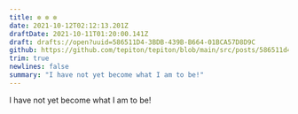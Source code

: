 ```yaml
---
title: ✼ ✼ ✼
date: 2021-10-12T02:12:13.201Z
draftDate: 2021-10-11T01:20:00.141Z
draft: drafts://open?uuid=586511D4-3BDB-439B-B664-01BCA57D8D9C
github: https://github.com/tepiton/tepiton/blob/main/src/posts/586511d4-3bdb-439b-b664-01bca57d8d9c.md
trim: true
newlines: false
summary: "I have not yet become what I am to be!"
---
```


I have not yet become what I am to be!
